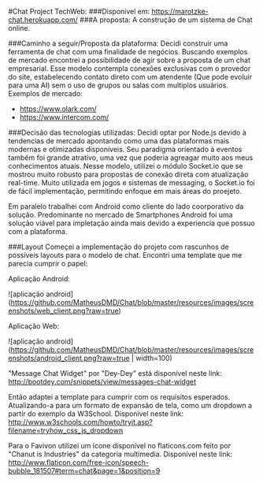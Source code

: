 #Chat Project TechWeb:
###Disponível em:
https://marotzke-chat.herokuapp.com/
###A proposta:
A construção de um sistema de Chat online.

###Caminho a seguir/Proposta da plataforma:
Decidi construir uma ferramenta de chat com uma finalidade de negócios. Buscando exemplos de mercado encontrei a possibilidade de agir sobre a proposta de um chat empresarial. Esse modelo contempla conexões exclusivas com o provedor do site, estabelecendo contato direto com um atendente (Que pode evoluir para uma AI) sem o uso de grupos ou salas com multiplos usuários. Exemplos de mercado:
* https://www.olark.com/
* https://www.intercom.com/

###Decisão das tecnologias utilizadas:
Decidi optar por Node.js devido à tendencias de mercado apontando como uma das plataformas mais modernas e otimizadas disponíveis. Seu paradigma orientado à eventos também foi grande atrativo, uma vez que poderia agreagar muito aos meus conhecimentos atuais.
Nesse modelo, utilizei o módulo Socket.io que se mostrou muito robusto para propostas de conexão direta com atualização real-time. Muito utilizada em jogos e sistemas de messaging, o Socket.io foi de fácil implementação, permitindo enfoque em mais áreas do proejeto.

Em paralelo trabalhei com Android como cliente do lado coorporativo da solução. Predominante no mercado de Smartphones Android foi uma solução viável para impletação ainda mais devido a experiencia que possuo com a plataforma.

###Layout
Começei a implementação do projeto com rascunhos de possíveis layouts para o modelo de chat. Encontri uma template que me parecia cumprir o papel:

Aplicação Android:

![aplicação android]
(https://github.com/MatheusDMD/Chat/blob/master/resources/images/screenshots/web_client.png?raw=true)

Aplicação Web:

![aplicação android]
(https://github.com/MatheusDMD/Chat/blob/master/resources/images/screenshots/android_client.png?raw=true  | width=100)

"Message Chat Widget" por "Dey-Dey" está disponível neste link: http://bootdey.com/snippets/view/messages-chat-widget

Então adaptei a template para cumprir com os requisitos esperados. Atualizando-a para um formato de expansão de tela, como um dropdown a partir do exemplo da W3School. Disponível neste link:
http://www.w3schools.com/howto/tryit.asp?filename=tryhow_css_js_dropdown

Para o Favivon utilizei um ícone disponível no flaticons.com feito por "Chanut is Industries" da categoria multimedia. Disponível neste link:
http://www.flaticon.com/free-icon/speech-bubble_181507#term=chat&page=1&position=9
